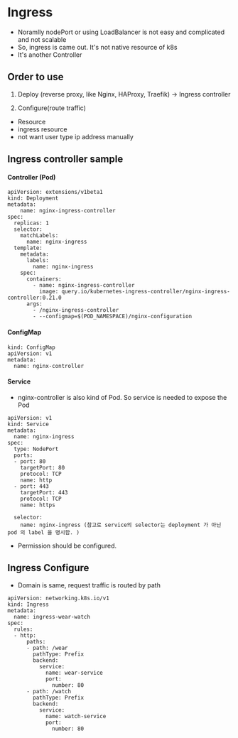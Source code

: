 # Ingress
- Noramlly nodePort or using LoadBalancer is not easy and complicated and not scalable
- So, ingress is came out. It's not native resource of k8s
- It's another Controller


## Order to use
1. Deploy (reverse proxy, like Nginx, HAProxy, Traefik)
-> Ingress controller

2. Configure(route traffic)
- Resource
- ingress resource
- not want user type ip address manually

## Ingress controller sample 
#### Controller (Pod)
```
apiVersion: extensions/v1beta1
kind: Deployment
metadata:
    name: nginx-ingress-controller
spec:
  replicas: 1
  selector:
    matchLabels:
      name: nginx-ingress
  template:
    metadata:
      labels:
        name: nginx-ingress
    spec:
      containers:
        - name: nginx-ingress-controller
          image: query.io/kubernetes-ingress-controller/nginx-ingress-controller:0.21.0
      args:
        - /nginx-ingress-controller
        - --configmap=$(POD_NAMESPACE)/nginx-configuration
```

#### ConfigMap
```
kind: ConfigMap
apiVersion: v1
metadata:
  name: nginx-controller
```

#### Service
- nginx-controller is also kind of Pod. So service is needed to expose the Pod
```
apiVersion: v1
kind: Service
metadata:
  name: nginx-ingress
spec:
  type: NodePort
  ports:
  - port: 80
    targetPort: 80
    protocol: TCP
    name: http
  - port: 443
    targetPort: 443
    protocol: TCP
    name: https

  selector:
    name: nginx-ingress (참고로 service의 selector는 deployment 가 아닌 pod 의 label 을 명시함. )
```
- Permission should be configured.

## Ingress Configure

- Domain is same, request traffic is routed by path 
```
apiVersion: networking.k8s.io/v1
kind: Ingress
metadata:
  name: ingress-wear-watch
spec:
  rules:
  - http:
      paths:
      - path: /wear
        pathType: Prefix
        backend:
          service:
            name: wear-service
            port:
              number: 80
      - path: /watch
        pathType: Prefix
        backend:
          service:
            name: watch-service
            port:
              number: 80
```